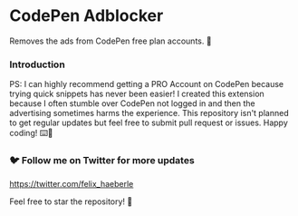 # CodePen Adblocker
	
Removes the ads from CodePen free plan accounts. 🚀

### Introduction
PS: I can highly recommend getting a PRO Account on CodePen because trying quick snippets has never been easier! I created this extension because I often stumble over CodePen not logged in and then the advertising sometimes harms the experience. This repository isn't planned to get regular updates but feel free to submit pull request or issues. Happy coding! ⌨️🎉

### 🐦 Follow me on Twitter for more updates
https://twitter.com/felix_haeberle

Feel free to star the repository! 🌟
